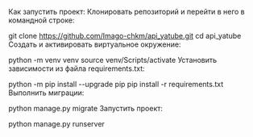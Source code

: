 Как запустить проект:
Клонировать репозиторий и перейти в него в командной строке:

git clone https://github.com/Imago-chkm/api_yatube.git
cd api_yatube
Cоздать и активировать виртуальное окружение:

python -m venv venv
source venv/Scripts/activate
Установить зависимости из файла requirements.txt:

python -m pip install --upgrade pip
pip install -r requirements.txt
Выполнить миграции:

python manage.py migrate
Запустить проект:

python manage.py runserver
